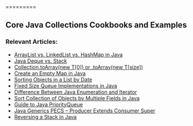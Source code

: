=========

## Core Java Collections Cookbooks and Examples

### Relevant Articles: 

- [ArrayList vs. LinkedList vs. HashMap in Java](https://www.baeldung.com/java-arraylist-vs-linkedlist-vs-hashmap)
- [Java Deque vs. Stack](https://www.baeldung.com/java-deque-vs-stack)
- [Collection.toArray(new T[0]) or .toArray(new T[size])](https://www.baeldung.com/java-collection-toarray-methods)
- [Create an Empty Map in Java](https://www.baeldung.com/java-create-empty-map)
- [Sorting Objects in a List by Date](https://www.baeldung.com/java-sort-list-by-date)
- [Fixed Size Queue Implementations in Java](https://www.baeldung.com/java-fixed-size-queue)
- [Difference Between Java Enumeration and Iterator](https://www.baeldung.com/java-enumeration-vs-iterator)
- [Sort Collection of Objects by Multiple Fields in Java](https://www.baeldung.com/java-sort-collection-multiple-fields)
- [Guide to Java PriorityQueue](https://www.baeldung.com/java-priorityqueue)
- [Java Generics PECS – Producer Extends Consumer Super](https://www.baeldung.com/java-generics-pecs)
- [Reversing a Stack in Java](https://www.baeldung.com/java-reversing-a-stack)
